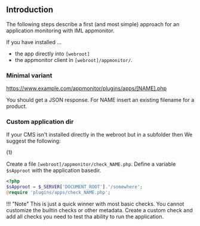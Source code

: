 ## Introduction

The following steps describe a first (and most simple) approach for an application monitoring with IML appmonitor.

If you have installed ...

* the app directly into `[webroot]`
* the appmonitor client in `[webroot]/appmonitor/`.

### Minimal variant

https://www.example.com/appmonitor/plugins/apps/[NAME].php

You should get a JSON response. For NAME insert an existing filename for a product.

### Custom application dir

If your CMS isn't installed directly in the webroot but in a subfolder then We suggest the following:

(1)

Create a file `[webroot]/appmonitor/check_NAME.php`.
Define a variable `$sApproot` with the application basedir.

```php
<?php
$sApproot = $_SERVER['DOCUMENT_ROOT'].'/somewhere'; 
@require 'plugins/apps/check_NAME.php';
```

!!! "Note"
    This is just a quick winner with most basic checks.
    You cannot customize the builtin checks or other metadata.
    Create a custom check and add all checks you need to test tha ability to run the application.
